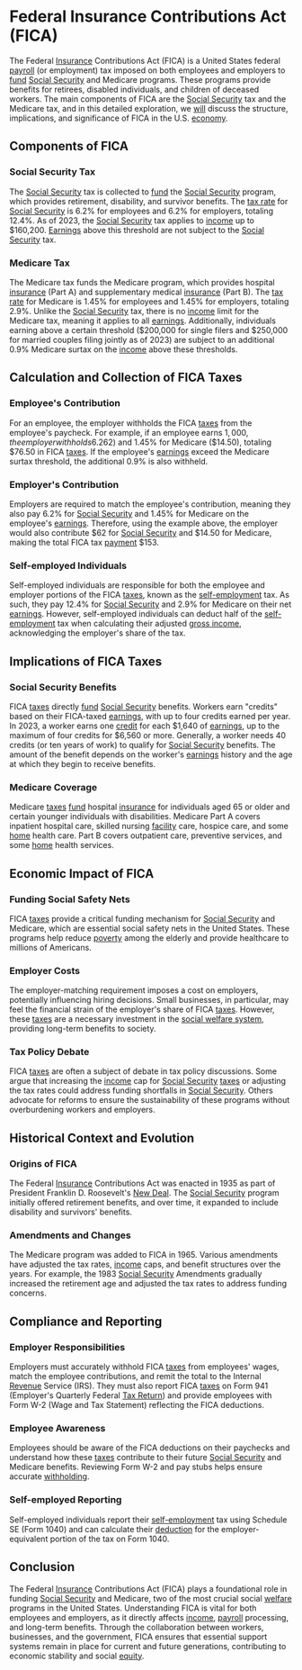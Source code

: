 # Federal Insurance Contributions Act (FICA)

The Federal [Insurance](../i/insurance.md) Contributions Act (FICA) is a United States federal [payroll](../p/payroll.md) (or employment) tax imposed on both employees and employers to [fund](../f/fund.md) [Social Security](../s/social_security.md) and Medicare programs. These programs provide benefits for retirees, disabled individuals, and children of deceased workers. The main components of FICA are the [Social Security](../s/social_security.md) tax and the Medicare tax, and in this detailed exploration, we [will](../w/will.md) discuss the structure, implications, and significance of FICA in the U.S. [economy](../e/economy.md).

## Components of FICA

### Social Security Tax
The [Social Security](../s/social_security.md) tax is collected to [fund](../f/fund.md) the [Social Security](../s/social_security.md) program, which provides retirement, disability, and survivor benefits. The [tax rate](../t/tax_rate.md) for [Social Security](../s/social_security.md) is 6.2% for employees and 6.2% for employers, totaling 12.4%. As of 2023, the [Social Security](../s/social_security.md) tax applies to [income](../i/income.md) up to $160,200. [Earnings](../e/earnings.md) above this threshold are not subject to the [Social Security](../s/social_security.md) tax.

### Medicare Tax
The Medicare tax funds the Medicare program, which provides hospital [insurance](../i/insurance.md) (Part A) and supplementary medical [insurance](../i/insurance.md) (Part B). The [tax rate](../t/tax_rate.md) for Medicare is 1.45% for employees and 1.45% for employers, totaling 2.9%. Unlike the [Social Security](../s/social_security.md) tax, there is no [income](../i/income.md) limit for the Medicare tax, meaning it applies to all [earnings](../e/earnings.md). Additionally, individuals earning above a certain threshold ($200,000 for single filers and $250,000 for married couples filing jointly as of 2023) are subject to an additional 0.9% Medicare surtax on the [income](../i/income.md) above these thresholds.

## Calculation and Collection of FICA Taxes

### Employee's Contribution
For an employee, the employer withholds the FICA [taxes](../t/taxes.md) from the employee's paycheck. For example, if an employee earns $1,000, the employer withholds 6.2% for [Social Security](../s/social_security.md) ($62) and 1.45% for Medicare ($14.50), totaling $76.50 in FICA [taxes](../t/taxes.md). If the employee's [earnings](../e/earnings.md) exceed the Medicare surtax threshold, the additional 0.9% is also withheld.

### Employer's Contribution
Employers are required to match the employee's contribution, meaning they also pay 6.2% for [Social Security](../s/social_security.md) and 1.45% for Medicare on the employee's [earnings](../e/earnings.md). Therefore, using the example above, the employer would also contribute $62 for [Social Security](../s/social_security.md) and $14.50 for Medicare, making the total FICA tax [payment](../p/payment.md) $153.

### Self-employed Individuals
Self-employed individuals are responsible for both the employee and employer portions of the FICA [taxes](../t/taxes.md), known as the [self-employment](../s/self-employment.md) tax. As such, they pay 12.4% for [Social Security](../s/social_security.md) and 2.9% for Medicare on their net [earnings](../e/earnings.md). However, self-employed individuals can deduct half of the [self-employment](../s/self-employment.md) tax when calculating their adjusted [gross income](../g/gross_income.md), acknowledging the employer's share of the tax.

## Implications of FICA Taxes

### Social Security Benefits
FICA [taxes](../t/taxes.md) directly [fund](../f/fund.md) [Social Security](../s/social_security.md) benefits. Workers earn "credits" based on their FICA-taxed [earnings](../e/earnings.md), with up to four credits earned per year. In 2023, a worker earns one [credit](../c/credit.md) for each $1,640 of [earnings](../e/earnings.md), up to the maximum of four credits for $6,560 or more. Generally, a worker needs 40 credits (or ten years of work) to qualify for [Social Security](../s/social_security.md) benefits. The amount of the benefit depends on the worker's [earnings](../e/earnings.md) history and the age at which they begin to receive benefits.

### Medicare Coverage
Medicare [taxes](../t/taxes.md) [fund](../f/fund.md) hospital [insurance](../i/insurance.md) for individuals aged 65 or older and certain younger individuals with disabilities. Medicare Part A covers inpatient hospital care, skilled nursing [facility](../f/facility.md) care, hospice care, and some [home](../h/home.md) health care. Part B covers outpatient care, preventive services, and some [home](../h/home.md) health services.

## Economic Impact of FICA

### Funding Social Safety Nets
FICA [taxes](../t/taxes.md) provide a critical funding mechanism for [Social Security](../s/social_security.md) and Medicare, which are essential social safety nets in the United States. These programs help reduce [poverty](../p/poverty.md) among the elderly and provide healthcare to millions of Americans.

### Employer Costs
The employer-matching requirement imposes a cost on employers, potentially influencing hiring decisions. Small businesses, in particular, may feel the financial strain of the employer's share of FICA [taxes](../t/taxes.md). However, these [taxes](../t/taxes.md) are a necessary investment in the [social welfare system](../s/social_welfare_system.md), providing long-term benefits to society.

### Tax Policy Debate
FICA [taxes](../t/taxes.md) are often a subject of debate in tax policy discussions. Some argue that increasing the [income](../i/income.md) cap for [Social Security](../s/social_security.md) [taxes](../t/taxes.md) or adjusting the tax rates could address funding shortfalls in [Social Security](../s/social_security.md). Others advocate for reforms to ensure the sustainability of these programs without overburdening workers and employers.

## Historical Context and Evolution

### Origins of FICA
The Federal [Insurance](../i/insurance.md) Contributions Act was enacted in 1935 as part of President Franklin D. Roosevelt's [New Deal](../n/new_deal.md). The [Social Security](../s/social_security.md) program initially offered retirement benefits, and over time, it expanded to include disability and survivors' benefits.

### Amendments and Changes
The Medicare program was added to FICA in 1965. Various amendments have adjusted the tax rates, [income](../i/income.md) caps, and benefit structures over the years. For example, the 1983 [Social Security](../s/social_security.md) Amendments gradually increased the retirement age and adjusted the tax rates to address funding concerns.

## Compliance and Reporting

### Employer Responsibilities
Employers must accurately withhold FICA [taxes](../t/taxes.md) from employees' wages, match the employee contributions, and remit the total to the Internal [Revenue](../r/revenue.md) Service (IRS). They must also report FICA [taxes](../t/taxes.md) on Form 941 (Employer's Quarterly Federal [Tax Return](../t/tax_return.md)) and provide employees with Form W-2 (Wage and Tax Statement) reflecting the FICA deductions.

### Employee Awareness
Employees should be aware of the FICA deductions on their paychecks and understand how these [taxes](../t/taxes.md) contribute to their future [Social Security](../s/social_security.md) and Medicare benefits. Reviewing Form W-2 and pay stubs helps ensure accurate [withholding](../w/withholding.md).

### Self-employed Reporting
Self-employed individuals report their [self-employment](../s/self-employment.md) tax using Schedule SE (Form 1040) and can calculate their [deduction](../d/deduction.md) for the employer-equivalent portion of the tax on Form 1040.

## Conclusion

The Federal [Insurance](../i/insurance.md) Contributions Act (FICA) plays a foundational role in funding [Social Security](../s/social_security.md) and Medicare, two of the most crucial social [welfare](../w/welfare.md) programs in the United States. Understanding FICA is vital for both employees and employers, as it directly affects [income](../i/income.md), [payroll](../p/payroll.md) processing, and long-term benefits. Through the collaboration between workers, businesses, and the government, FICA ensures that essential support systems remain in place for current and future generations, contributing to economic stability and social [equity](../e/equity.md).